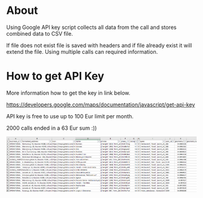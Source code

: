 # About

Using Google API key script collects all data from the call and stores combined data to CSV file.

If file does not exist file is saved with headers and if file already exist it will extend the file. Using multiple calls can required information.

# How to get API Key

More information how to get the key in link below.

https://developers.google.com/maps/documentation/javascript/get-api-key

API key is free to use up to 100 Eur limit per month.

2000 calls ended in a 63 Eur sum :))

![github-large](Example.PNG)
